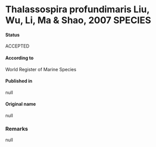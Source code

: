 Thalassospira profundimaris Liu, Wu, Li, Ma & Shao, 2007 SPECIES
=======

#### Status
ACCEPTED

#### According to
World Register of Marine Species

#### Published in
null

#### Original name
null

### Remarks
null